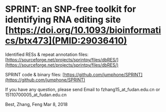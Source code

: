 
# SPRINT: an SNP-free toolkit for identifying RNA editing site [https://doi.org/10.1093/bioinformatics/btx473](PMID:29036410)

Identified RESs & repeat annotation files: [https://sourceforge.net/projects/sprintpy/files/dbRES/](https://sourceforge.net/projects/sprintpy/files/dbRES/)

SPRINT code & binary files: [https://github.com/jumphone/SPRINT](https://github.com/jumphone/SPRINT)


If you have any question, please send Email to fzhang15_at_fudan.edu.cn or 15110700005_at_fudan.edu.cn 

Best,
Zhang, Feng
Mar 8, 2018
